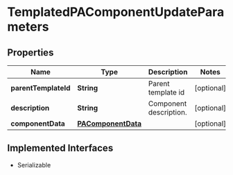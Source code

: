 

# TemplatedPAComponentUpdateParameters


## Properties

Name | Type | Description | Notes
------------ | ------------- | ------------- | -------------
**parentTemplateId** | **String** | Parent template id |  [optional]
**description** | **String** | Component description. |  [optional]
**componentData** | [**PAComponentData**](PAComponentData.md) |  |  [optional]


## Implemented Interfaces

* Serializable


